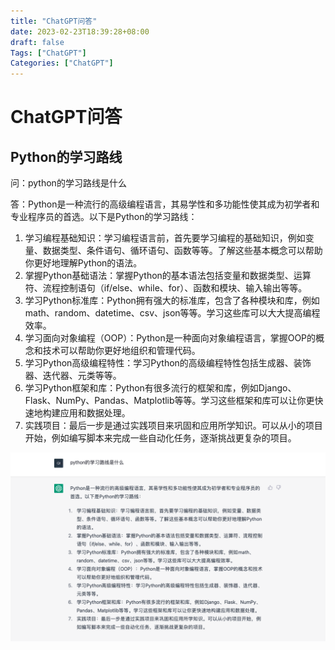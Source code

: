 ```yaml
---
title: "ChatGPT问答"
date: 2023-02-23T18:39:28+08:00
draft: false
Tags: ["ChatGPT"]
Categories: ["ChatGPT"]
---
```


# ChatGPT问答

## Python的学习路线

问：python的学习路线是什么

答：Python是一种流行的高级编程语言，其易学性和多功能性使其成为初学者和专业程序员的首选。以下是Python的学习路线：

1. 学习编程基础知识：学习编程语言前，首先要学习编程的基础知识，例如变量、数据类型、条件语句、循环语句、函数等等。了解这些基本概念可以帮助你更好地理解Python的语法。
2. 掌握Python基础语法：掌握Python的基本语法包括变量和数据类型、运算符、流程控制语句（if/else、while、for）、函数和模块、输入输出等等。
3. 学习Python标准库：Python拥有强大的标准库，包含了各种模块和库，例如math、random、datetime、csv、json等等。学习这些库可以大大提高编程效率。
4. 学习面向对象编程（OOP）：Python是一种面向对象编程语言，掌握OOP的概念和技术可以帮助你更好地组织和管理代码。
5. 学习Python高级编程特性：学习Python的高级编程特性包括生成器、装饰器、迭代器、元类等等。
6. 学习Python框架和库：Python有很多流行的框架和库，例如Django、Flask、NumPy、Pandas、Matplotlib等等。学习这些框架和库可以让你更快速地构建应用和数据处理。
7. 实践项目：最后一步是通过实践项目来巩固和应用所学知识。可以从小的项目开始，例如编写脚本来完成一些自动化任务，逐渐挑战更复杂的项目。

![](https://raw.githubusercontent.com/qiaopengjun5162/blogpicgo/master/img/202302231843690.png)
